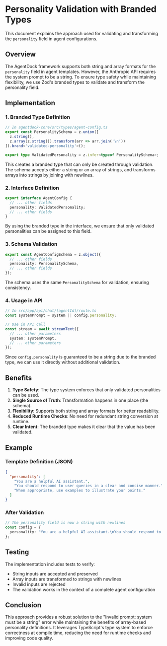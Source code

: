 # Personality Validation with Branded Types

This document explains the approach used for validating and transforming the `personality` field in agent configurations.

## Overview

The AgentDock framework supports both string and array formats for the `personality` field in agent templates. However, the Anthropic API requires the system prompt to be a string. To ensure type safety while maintaining flexibility, we use Zod's branded types to validate and transform the personality field.

## Implementation

### 1. Branded Type Definition

```typescript
// In agentdock-core/src/types/agent-config.ts
export const PersonalitySchema = z.union([
  z.string(),
  z.array(z.string()).transform(arr => arr.join('\n'))
]).brand<'validated-personality'>();

export type ValidatedPersonality = z.infer<typeof PersonalitySchema>;
```

This creates a branded type that can only be created through validation. The schema accepts either a string or an array of strings, and transforms arrays into strings by joining with newlines.

### 2. Interface Definition

```typescript
export interface AgentConfig {
  // ... other fields
  personality: ValidatedPersonality;
  // ... other fields
}
```

By using the branded type in the interface, we ensure that only validated personalities can be assigned to this field.

### 3. Schema Validation

```typescript
export const AgentConfigSchema = z.object({
  // ... other fields
  personality: PersonalitySchema,
  // ... other fields
});
```

The schema uses the same `PersonalitySchema` for validation, ensuring consistency.

### 4. Usage in API

```typescript
// In src/app/api/chat/[agentId]/route.ts
const systemPrompt = system || config.personality;

// Use in API call
const stream = await streamText({
  // ... other parameters
  system: systemPrompt,
  // ... other parameters
});
```

Since `config.personality` is guaranteed to be a string due to the branded type, we can use it directly without additional validation.

## Benefits

1. **Type Safety**: The type system enforces that only validated personalities can be used.
2. **Single Source of Truth**: Transformation happens in one place (the schema).
3. **Flexibility**: Supports both string and array formats for better readability.
4. **Reduced Runtime Checks**: No need for redundant string conversion at runtime.
5. **Clear Intent**: The branded type makes it clear that the value has been validated.

## Example

### Template Definition (JSON)

```json
{
  "personality": [
    "You are a helpful AI assistant.",
    "You should respond to user queries in a clear and concise manner.",
    "When appropriate, use examples to illustrate your points."
  ]
}
```

### After Validation

```typescript
// The personality field is now a string with newlines
const config = {
  personality: "You are a helpful AI assistant.\nYou should respond to user queries in a clear and concise manner.\nWhen appropriate, use examples to illustrate your points." as ValidatedPersonality
};
```

## Testing

The implementation includes tests to verify:
- String inputs are accepted and preserved
- Array inputs are transformed to strings with newlines
- Invalid inputs are rejected
- The validation works in the context of a complete agent configuration

## Conclusion

This approach provides a robust solution to the "Invalid prompt: system must be a string" error while maintaining the benefits of array-based personality definitions. It leverages TypeScript's type system to enforce correctness at compile time, reducing the need for runtime checks and improving code quality. 